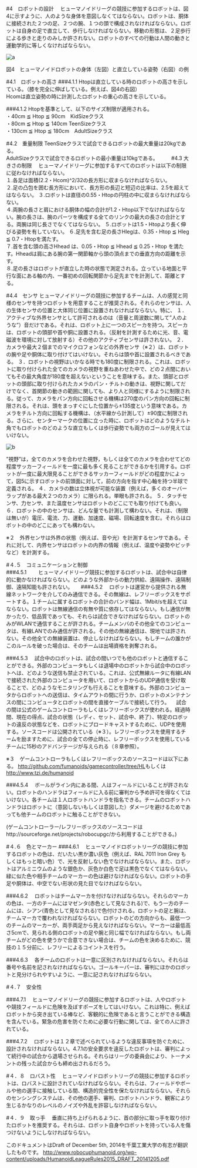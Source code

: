#4　ロボットの設計
　ヒューマノイドリーグの競技に参加するロボットは、図4に示すように、人のような身体を意図しなくてはならない。ロボットは、胴体に接続された２つの足、２つの腕、１つの頭で構成されなければならない。ロボットは自身の足で直立して、歩行しなければならない。移動の形態は、２足歩行による歩きと走りのみしか許されない。ロボットのすべての行動は人間の動きと運動学的に等しくなければならない。  

![a](https://cloud.githubusercontent.com/assets/7608312/4429322/022710de-45e4-11e4-9658-fb20a4e94593.png)

図4　ヒューマノイドロボットの身体（左図）と直立している姿勢（右図）の例

#4.1　ロボットの高さ
###4.1.1
Htopは直立している時のロボットの高さを示している。（膝を完全に伸ばしている。例えば、図4の右図）  
Hcomは直立姿勢の時に計測したロボットの重心の高さを示している。  

###4.1.2
Htopを基準として、以下のサイズ制限が適用される。  
・40cm ≦ Htop ≦ 90cm　KidSizeクラス  
・80cm ≦ Htop ≦ 140cm  TeenSizeクラス  
・130cm ≦ Htop ≦ 180cm　AdultSizeクラス  

#4.2　重量制限
TeenSizeクラスで試合できるロボットの最大重量は20kgである。  
AdultSizeクラスで試合できるロボットの最小重量は10kgである。
　　
#4.3 大きさの制限
　ヒューマノイドリーグに参加するすべてのロボットは以下の制限に従わなければならない。  
１.各足は面積(2.2・Hcom)^2/32の長方形に収まらなければならない。  
２.足の凸包を囲む長方形において、長方形の長辺と短辺の比率は、2.5を超えてはならない。
３.ロボットは直径の0.55・Htopの円柱の中に収まらなければならない。  
４.両腕の長さと肩における胴体の幅の合計が1.2・Htop以下でなければならない。腕の長さは、腕のパーツを構成する全てのリンクの最大の長さの合計とする。両腕は同じ長さでなくてはならない。
５.ロボットは1.5・Htopより長く伸びる姿勢を有していない。
６.足先を含む足の長さHlegは、0.35・Htop ≦ Hleg ≦ 0.7・Htopを満たす。  
７.首を含む頭の高さHhead は、0.05・Htop ≦ Hhead ≦ 0.25・Htop を満たす。Hheadは肩にある腕の第一関節軸から頭の頂点までの垂直方向の距離を示す。  
８.足の長さはロボットが直立した時の状態で測定される。立っている地面と平行な面にある軸の内、一番初めの回転関節から足先までを計測して、距離とする。

#4.4　センサ
ヒューマノイドリーグの競技に参加するチームは、人の感覚と同様のセンサを持つロボットを用意することが推奨される。それらのセンサは、人の生体センサの位置と大体同じ位置に設置されなければならない。特に、
１．アクティブな外界センサとして許可されるのは（音量と周波数に関して”人のような”）音だけである。それは、ロボット上に一つのスピーカを持つ。スピーカは、ロボットの頭部や首や胴に設置される。（反射を計測するために光、音、電磁波を環境に対して放射する）その他のアクティブセンサは許されない。
２．カメラや最大２個までのマイクロフォンなどの外界センサ（※２）は、ロボットの腕や足や胴体に取り付けてはいけない。それらは頭や首に設置されるべきである。
３．ロボットの視野はいかなる時でも180度に制限される。これは、ロボットに取り付けられた全てのカメラの視野を重ねあわせた中で、どの２点間においてもその最大角度が180度を超えないということを意味する。また、頭部とロボットの頭部に取り付けられたカメラのパン・チルトの動きは、視野に関してだけでなく、首関節の動きの範囲に関しても、より人と同様にするように制限される。従って、カメラをパン方向に回転させる機構は270度のパン方向の回転に制限される。それは、頭をまっすぐにした位置から±135度という意味である。カメラをチルト方向に回転する機構は、（水平線から計測して）±90度に制限される。さらに、センターマークの位置に立った時に、ロボットはどのようなチルト角でもロボットのどのような直立もしくは歩行姿勢でも両方のゴールが見えてはいけない。

![b](https://cloud.githubusercontent.com/assets/7608312/4429341/b36ae7d0-45e4-11e4-9175-d47667c263de.png)

”視野”は，全てのカメラを合わせた視野，もしくは全てのカメラを合わせてどの程度サッカーフィールドを一度に最も多く見ることができるかを引用する。ロボットが一度に最大限見ることができるサッカーフィールドがどの程度かによって，図5に示すロボットの前頭面に対して，前の方向を指す中心軸を持つ半球で定義される。
４．カメラの数は立体視が可能な装置（例えば，多くのオーバーラップがある最大２つのカメラ）に限られる。単眼も許される。
５．タッチセンサ、力センサ、また温度センサはロボットのどこにでも取り付けても良い。
６．ロボットの中のセンサは、どんな量でも計測して構わない。それは、（制限は無いが）電圧、電流、力、運動、加速度、磁場、回転速度を含む。それらはロボットの中のどこにあっても構わない。

※２　外界センサは外界の状態（例えば、音や光）を計測するセンサである。それに対して、内界センサはロボットの内界の情報（例えば、温度や姿勢やピッチなど）を計測する。

#４.５　コミュニケーションと制御  
###4.5.1　
　ヒューマノイドリーグ競技に参加するロボットは、試合中は自律的に動かなければならない。どのような外部からの動力供給、遠隔操作、遠隔制御、遠隔知能も許されない。
　
###4.5.2
　ロボットは運営から提供される無線ネットワークを介してのみ通信できる。その無線は、レフリーボックスをサポートする。１チームに属するロボットの合計のバンド幅は、1Mbit/sを超えてはならない。ロボットは無線通信の有無や質に依存してはならない。もし通信が無かったり、低品質であっても、それらは試合できなければならない。ロボットのみがWLANで通信することが許される。チームメンバのその他全てのコンピュータは、有線LANでのみ通信が許される。その他の無線通信は、現地では許されない。その他全ての無線装置は、停止しなければならない。もしチームの誰かがこのルールを破った場合は、そのチームは出場資格を剥奪される。

###4.5.3
　試合中のロボットは、試合の間いつでも他のロボットと通信することができる。外部のコンピュータもしくは退場中のロボットから試合中のロボットへは、どのような送信も禁止されている。これは、公式無線ルータに有線LANで接続された外部のコンピュータを用いて、ロボットからのUDP通信を受け取ることで、どのようなモニタリングも行えることを意味する。外部のコンピュータからロボットへの送信は、タイムアウトの間に行うか、ロボットのメンテナンスの間にコンピュータとロボットの間を直接ケーブルで接続して行う。
　試合の間は公式のゲームコントローラもしくはレフリーボックスが使われる。経過時間、現在の得点、試合の状態（レディ、セット、試合中、終了）、特定のロボットの違反の状態などを、ロボットにブロードキャストするために、UDPを使用する。ソースコードは公開されている（※３）。レフリーボックスを使用するチームを励ますために、試合の全ての停止時に、レフリーボックスを使用しているチームに15秒のアドバンテージが与えられる（８章参照）。

※３　ゲームコントローラもしくはレフリーボックスのソースコードは以下にある。
<http://github.com/fumanoids/gamecontroller/tree/HL>もしくは<http://www.tzi.de/humanoid>

###4.5.4
　ボールがライン内にある間、人はフィールドにいることが許されない。ロボットのハンドラはフィールドに入る前に審判から予め許可を得なくてはいけない。各チームは１人ロボットハンドラを指名できる。チームのロボットハンドラはロボットに（意図しないもしくは意図した）ダメージを避けるためであっても他チームのロボットに触ることができない。

(ゲームコントローラー/レフリーボックスのソースコードはhttp://sourceforge.net/projects/robocupgc/から利用することができる。)

#４.６　色とマーカー
###4.6.1
　ヒューマノイドロボットリーグの競技に参加するロボットの色は、だいたい黒か濃い灰色（例えば、RAL 7011 Iron Grey もしくはもっと暗い色）で、光を反射しない色でなければならない。また、ロボットはアルミニウムのような銀色か、灰色か白色で足は黒色でなくてはならない。緑に似た色や相手チームのマーカーの色は避けなければならない。ロボットの手足や胴体は、中空でない形状の見た目でなければならない。

###4.6.2
　ロボットはチームマーカを付けなければならない。それらのマーカの色は、一方のチームにはマゼンタ(赤色として見なされる)で、もう一方のチームには、シアン(青色として見なされる)で色付けされる。ロボットの足と腕は、チームマーカで覆われなければならない。ロボットのどの方向からも、最低一つのチームのマーカーが、両手両足から見えなければならない。マーカーは最低高さ5cmで、見られる側のロボットの足や腕と同じ幅でなければならない。もし両チームがどの色を使うかで合意できない場合は、チームの色を決めるために、競技の１５分前に、レフリーによるコイントスを行う。

###4.6.3
　各チームのロボットは一意に区別されなければならない。それらは番号や名前を記されなければならない。ゴールキーパーは、審判にほかのロボットと見分けられやすいように、一意に記されなければならない。

#４.７　安全性

###4.7.1
　ヒューマノイドリーグの競技に参加するロボットは、人やロボットや競技フィールドに危険を及ぼすポーズをしてはいけない。これは特に、例えばロボットから突き出ている棒など、客観的に危険であると言うことができる構造を含んでいる。緊急の危害を防ぐために必要な行動に関しては、全ての人に許されている。

###4.7.2
　ロボットは１２章で述べられているような違反事項を防ぐために、設計されなければならない。4.7.1の安全要求を違反したロボットは、審判によって続行中の試合から退場させられる。それらはリーグの委員会により、トーナメントの残った試合からも締め出されるだろう。

#４．８　ロバスト性
　ヒューマノイドロボットリーグの競技に参加するロボットは、ロバストに設計されていなければならない。それらは、フィールドやボールや他の選手に接触している間、構造的完全性を保たなければならない。それらのセンシングシステムは、その他の選手、審判、ロボットハンドラ、観客により生じるかなりのレベルのノイズや外乱を許容しなければならない。

#４．９　取っ手
　垂直に持ち上げられるように、首の部分に取っ手を取り付けたロボットを推奨する。それらは、ロボット自身やロボットを持っている人を傷つけないようにしなければならない。

このドキュメントはDraft of December 5th, 2014を千葉工業大学の有志が翻訳したものです。
http://www.robocuphumanoid.org/wp-content/uploads/HumanoidLeagueRules2015_DRAFT_20141205.pdf
